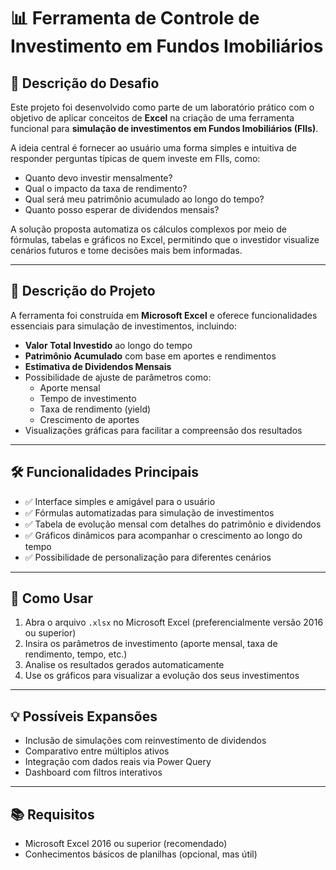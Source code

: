 # 📊 Ferramenta de Controle de Investimento em Fundos Imobiliários

## 📝 Descrição do Desafio

Este projeto foi desenvolvido como parte de um laboratório prático com o objetivo de aplicar conceitos de **Excel** na criação de uma ferramenta funcional para **simulação de investimentos em Fundos Imobiliários (FIIs)**.

A ideia central é fornecer ao usuário uma forma simples e intuitiva de responder perguntas típicas de quem investe em FIIs, como:
- Quanto devo investir mensalmente?
- Qual o impacto da taxa de rendimento?
- Qual será meu patrimônio acumulado ao longo do tempo?
- Quanto posso esperar de dividendos mensais?

A solução proposta automatiza os cálculos complexos por meio de fórmulas, tabelas e gráficos no Excel, permitindo que o investidor visualize cenários futuros e tome decisões mais bem informadas.

---

## 📌 Descrição do Projeto

A ferramenta foi construída em **Microsoft Excel** e oferece funcionalidades essenciais para simulação de investimentos, incluindo:

- **Valor Total Investido** ao longo do tempo
- **Patrimônio Acumulado** com base em aportes e rendimentos
- **Estimativa de Dividendos Mensais**
- Possibilidade de ajuste de parâmetros como:
  - Aporte mensal
  - Tempo de investimento
  - Taxa de rendimento (yield)
  - Crescimento de aportes
- Visualizações gráficas para facilitar a compreensão dos resultados

---

## 🛠️ Funcionalidades Principais

- ✅ Interface simples e amigável para o usuário
- ✅ Fórmulas automatizadas para simulação de investimentos
- ✅ Tabela de evolução mensal com detalhes do patrimônio e dividendos
- ✅ Gráficos dinâmicos para acompanhar o crescimento ao longo do tempo
- ✅ Possibilidade de personalização para diferentes cenários

---

## 🚀 Como Usar

1. Abra o arquivo `.xlsx` no Microsoft Excel (preferencialmente versão 2016 ou superior)
2. Insira os parâmetros de investimento (aporte mensal, taxa de rendimento, tempo, etc.)
3. Analise os resultados gerados automaticamente
4. Use os gráficos para visualizar a evolução dos seus investimentos

---

## 💡 Possíveis Expansões

- Inclusão de simulações com reinvestimento de dividendos
- Comparativo entre múltiplos ativos
- Integração com dados reais via Power Query
- Dashboard com filtros interativos

---

## 📚 Requisitos

- Microsoft Excel 2016 ou superior (recomendado)
- Conhecimentos básicos de planilhas (opcional, mas útil)


